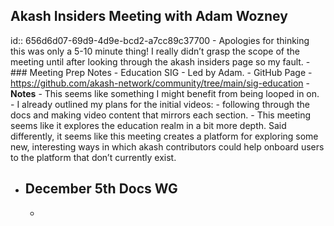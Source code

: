 ## Akash Insiders Meeting with Adam Wozney
id:: 656d6d07-69d9-4d9e-bcd2-a7cc89c37700
	- Apologies for thinking this was only a 5-10 minute thing! I really didn’t grasp the scope of the meeting until after looking through the akash insiders page so my fault.
	- ### Meeting Prep Notes
		- Education SIG
			- Led by Adam.
			- GitHub Page - https://github.com/akash-network/community/tree/main/sig-education
		- **Notes**
			- This seems like something I might benefit from being looped in on.
			- I already outlined my plans for the initial videos:
				- following through the docs and making video content that mirrors each section.
			- This meeting seems like it explores the education realm in a bit more depth. Said differently, it seems like this meeting creates a platform for exploring some new, interesting ways in which akash contributors could help onboard users to the platform that don’t currently exist.
- ## December 5th Docs WG
	-